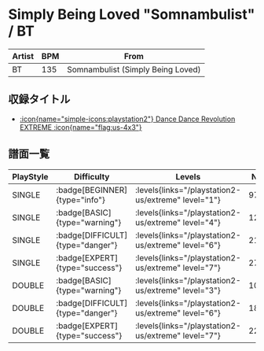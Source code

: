 # Simply Being Loved "Somnambulist" / BT

|Artist|BPM|From|
|------|---|----|
|BT|135|Somnambulist (Simply Being Loved)|

## 収録タイトル

- [:icon{name="simple-icons:playstation2"} Dance Dance Revolution EXTREME :icon{name="flag:us-4x3"}](/playstation2-us/extreme)

## 譜面一覧

|PlayStyle|Difficulty|Levels|Notes|Movie|
|---------|----------|------|-----|-----|
|SINGLE| :badge[BEGINNER]{type="info"}| :levels{links="/playstation2-us/extreme" level="1"}|97/0||
|SINGLE| :badge[BASIC]{type="warning"}| :levels{links="/playstation2-us/extreme" level="4"}|126/25||
|SINGLE| :badge[DIFFICULT]{type="danger"}| :levels{links="/playstation2-us/extreme" level="6"}|212/39||
|SINGLE| :badge[EXPERT]{type="success"}| :levels{links="/playstation2-us/extreme" level="7"}|270/59||
|DOUBLE| :badge[BASIC]{type="warning"}| :levels{links="/playstation2-us/extreme" level="3"}|107/17||
|DOUBLE| :badge[DIFFICULT]{type="danger"}| :levels{links="/playstation2-us/extreme" level="6"}|188/63||
|DOUBLE| :badge[EXPERT]{type="success"}| :levels{links="/playstation2-us/extreme" level="7"}|220/57||
